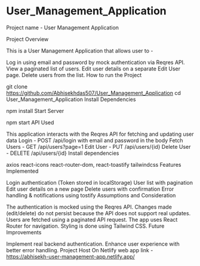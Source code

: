 # User_Management_Application

Project name - User Management Application

Project Overview

This is a User Management Application that allows user to -

Log in using email and password by mock authentication via Reqres API.
View a paginated list of users.
Edit user details on a separate Edit User page.
Delete users from the list.
How to run the Project

git clone https://github.com/Abhisekhdas507/User_Management_Application
cd User_Management_Application
Install Dependencies

npm install
Start Server

npm start
API Used

This application interacts with the Reqres API for fetching and updating user data
Login - POST /api/login with email and password in the body
Fetch Users - GET /api/users?page=1
Edit User - PUT /api/users/{id}
Delete User - DELETE /api/users/{id}
Install dependencies

axios
react-icons
react-router-dom,
react-toastify
tailwindcss
Features Implemented

Login authentication (Token stored in localStorage)
User list with pagination
Edit user details on a new page
Delete users with confirmation
Error handling & notifications using tostify
Assumptions and Consideration

The authentication is mocked using the Reqres API.
Changes made (edit/delete) do not persist because the API does not support real updates.
Users are fetched using a paginated API request.
The app uses React Router for navigation.
Styling is done using Tailwind CSS.
Future Improvements

Implement real backend authentication.
Enhance user experience with better error handling.
Project Host On Netlify
web app link - https://abhisekh-user-management-app.netlify.app/
